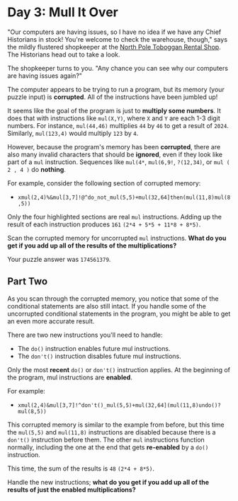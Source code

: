 # Day 3: Mull It Over
"Our computers are having issues, so I have no idea if we have any Chief Historians in stock! You're welcome to check the warehouse, though," says the mildly flustered shopkeeper at the [North Pole Toboggan Rental Shop](https://adventofcode.com/2020/day/2). The Historians head out to take a look.

The shopkeeper turns to you. "Any chance you can see why our computers are having issues again?"

The computer appears to be trying to run a program, but its memory (your puzzle input) is **corrupted**. All of the instructions have been jumbled up!

It seems like the goal of the program is just to **multiply some numbers**. It does that with instructions like `mul(X,Y)`, where `X` and `Y` are each 1-3 digit numbers. For instance, `mul(44,46)` multiplies `44` by `46` to get a result of `2024`. Similarly, `mul(123,4)` would multiply `123` by `4`.

However, because the program's memory has been **corrupted**, there are also many invalid characters that should be **ignored**, even if they look like part of a `mul` instruction. Sequences like `mul(4*`, `mul(6,9!`, `?(12,34)`, or `mul ( 2 , 4 )` do **nothing**.

For example, consider the following section of corrupted memory:

- `xmul(2,4)%&mul[3,7]!@^do_not_mul(5,5)+mul(32,64]then(mul(11,8)mul(8,5))`

Only the four highlighted sections are real `mul` instructions. Adding up the result of each instruction produces `161` `(2*4 + 5*5 + 11*8 + 8*5)`.

Scan the corrupted memory for uncorrupted `mul` instructions. **What do you get if you add up all of the results of the multiplications?**

Your puzzle answer was `174561379`.

## Part Two
As you scan through the corrupted memory, you notice that some of the conditional statements are also still intact. If you handle some of the uncorrupted conditional statements in the program, you might be able to get an even more accurate result.

There are two new instructions you'll need to handle:

- The `do()` instruction enables future mul instructions.
- The `don't()` instruction disables future mul instructions.

Only the most **recent** `do()` or `don't()` instruction applies. At the beginning of the program, mul instructions are **enabled**.

For example:

- `xmul(2,4)&mul[3,7]!^don't()_mul(5,5)+mul(32,64](mul(11,8)undo()?mul(8,5))`

This corrupted memory is similar to the example from before, but this time the `mul(5,5)` and `mul(11,8)` instructions are disabled because there is a `don't()` instruction before them. The other `mul` instructions function normally, including the one at the end that gets **re-enabled** by a `do()` instruction.

This time, the sum of the results is `48` `(2*4 + 8*5)`.

Handle the new instructions; **what do you get if you add up all of the results of just the enabled multiplications?**

